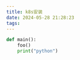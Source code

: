 ```yaml
---
title: k8s安装
date: 2024-05-28 21:28:23
tags:
---
```


```python
def main():
    foo()
    print("python")
```